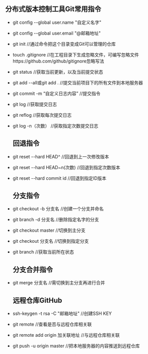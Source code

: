 ## 分布式版本控制工具Git常用指令

- git  config   --global user.name "自定义名字"

- git  config  --global user.email  "@邮箱地址"

- git  init                        //通过命令把这个目录变成Git可以管理的仓库

- touch   .gitignore     //在工程目录下生成忽略文件，可编写忽略文件https://github.com/github/gitignore忽略写法

- git  status                                                  //获取当前更新，以及当前提交状态

- git   add    --all或git   add   .                   //提交当前项目下的所有文件到本地服务器    

- git  commit   -m   “自定义日志内容”     //提交指令

- git   log                                                    //获取提交日志

- git   reflog                                              //获取每次提交日志   

- git  log   -n（次数）                              //获取指定次数提交日志

  ## 回退指令

- git   reset   --hard     HEAD^                   //回退到上一次修改版本

- git   reset   --hard     HEAD~n(次数)      //回退到指定次数版本

- git   reset   --hard   commit   id            //回退到指定ID版本

  ## 分支指令

- git   checkout   -b   分支名                  //创建一个分支并命名 

- git   branch  -d   分支名                      //删除指定名字的分支   

- git  checkout   master                       //切换到主分支

- git   checkout   分支名                       //切换到指定分支

- git   branch                                        //获取当前所在状态

  ## 分支合并指令

- git   merge   分支名                          //需切换到主分支再进行合并

  ## 远程仓库GitHub

- ssh-keygen  -t  rsa  -C "邮箱地址"           //创建SSH KEY

- git  remote                                                //查看是否与远程仓库相关联

- git   remote    add   origin 加关联地址   //与远程仓库相关联

- git   push   -u  origin  master                  //把本地服务器的内容推送到远程仓库 

  

  

  

  

 






